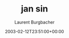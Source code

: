 ---
title: 'jan sin'
posts: 5
hash: 't111'
author: 'Laurent Burgbacher'
date: 2003-02-12T23:51:00+00:00
sources:
  - http://forums.tokipona.org/viewtopic.php%3Ft=111.html
---